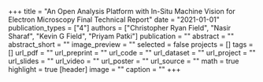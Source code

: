 +++
title = "An Open Analysis Platform with In-Situ Machine Vision for Electron Microscopy Final Technical Report"
date = "2021-01-01"
publication_types = ["4"]
authors = ["Christopher Ryan Field", "Nasir Sharaf", "Kevin G Field", "Priyam Patki"]
publication = ""
abstract = ""
abstract_short = ""
image_preview = ""
selected = false
projects = []
tags = []
url_pdf = ""
url_preprint = ""
url_code = ""
url_dataset = ""
url_project = ""
url_slides = ""
url_video = ""
url_poster = ""
url_source = ""
math = true
highlight = true
[header]
image = ""
caption = ""
+++
